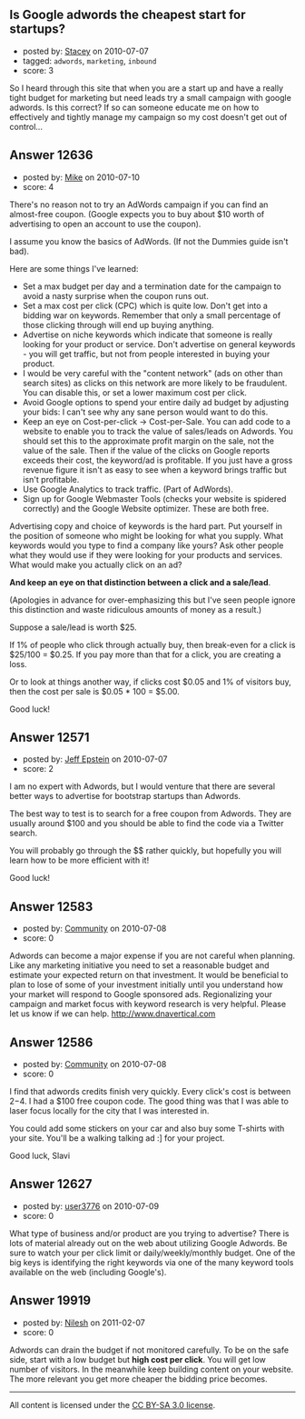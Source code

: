 ## Is Google adwords the cheapest start for startups?

- posted by: [Stacey](https://stackexchange.com/users/-1/9534-stacey) on 2010-07-07
- tagged: `adwords`, `marketing`, `inbound`
- score: 3

So I heard through this site that when you are a start up and have a really tight budget for marketing but need leads try a small campaign with google adwords. Is this correct? If so can someone educate me on how to effectively and tightly manage my campaign so my cost doesn't get out of control... 


## Answer 12636

- posted by: [Mike](https://stackexchange.com/users/-1/3475-mike) on 2010-07-10
- score: 4

There's no reason not to try an AdWords campaign if you can find an almost-free coupon. (Google expects you to buy about $10 worth of advertising to open an account to use the coupon).

I assume you know the basics of AdWords. (If not the Dummies guide isn't bad). 

Here are some things I've learned:

 - Set a max budget per day and a termination date for the campaign to avoid a nasty surprise when the coupon runs out.
 - Set a max cost per click (CPC) which is quite low. Don't get into a bidding war on keywords. Remember that only a small percentage of those clicking through will end up buying anything.
 - Advertise on niche keywords which indicate that someone is really looking for your product or service. Don't advertise on general keywords - you will get traffic, but not from people interested in buying your product.
 - I would be very careful with the "content network" (ads on other than search sites) as clicks on this network are more likely to be fraudulent. You can disable this, or set a lower maximum cost per click.
 - Avoid Google options to spend your entire daily ad budget by adjusting your bids: I can't see why any sane person would want to do this.
 - Keep an eye on Cost-per-click -> Cost-per-Sale. You can add code to a website to enable you to track the value of sales/leads on Adwords. You should set this to the approximate profit margin on the sale, not the value of the sale. Then if the value of the clicks on Google reports exceeds their cost, the keyword/ad is profitable. If you just have a gross revenue figure it isn't as easy to see when a keyword brings traffic but isn't profitable.
 - Use Google Analytics to track traffic. (Part of AdWords).
 - Sign up for Google Webmaster Tools (checks your website is spidered correctly) and the Google Website optimizer. These are both free.

Advertising copy and choice of keywords is the hard part. Put yourself in the position of someone who might be looking for what you supply. What keywords would you type to find a company like yours? Ask other people what they would use if they were looking for your products and services. What would make you actually click on an ad? 

**And keep an eye on that distinction between a click and a sale/lead**. 

(Apologies in advance for over-emphasizing this but I've seen people ignore this distinction and waste ridiculous amounts of money as a result.) 

Suppose a sale/lead is worth $25.

If 1% of people who click through actually buy, then break-even for a click is $25/100 = $0.25. If you pay more than that for a click, you are creating a loss. 

Or to look at things another way, if clicks cost $0.05 and 1% of visitors buy, then the cost per sale is $0.05 * 100 = $5.00.


Good luck!




## Answer 12571

- posted by: [Jeff Epstein](https://stackexchange.com/users/-1/3666-jeff-epstein) on 2010-07-07
- score: 2

I am no expert with Adwords, but I would venture that there are several better ways to advertise for bootstrap startups than Adwords.

The best way to test is to search for a free coupon from Adwords.  They are usually around $100 and you should be able to find the code via a Twitter search.

You will probably go through the $$ rather quickly, but hopefully you will learn how to be more efficient with it!

Good luck!


## Answer 12583

- posted by: [Community](https://stackexchange.com/users/-1/-1-community) on 2010-07-08
- score: 0

Adwords can become a major expense if you are not careful when planning. Like any marketing initiative you need to set a reasonable budget and estimate your expected return on that investment. It would be beneficial to plan to lose of some of your investment initially until you understand how your market will respond to Google sponsored ads. Regionalizing your campaign and market focus with keyword research is very helpful. Please let us know if we can help. http://www.dnavertical.com


## Answer 12586

- posted by: [Community](https://stackexchange.com/users/-1/-1-community) on 2010-07-08
- score: 0

I find that adwords credits finish very quickly.
Every click's cost is between $2-$4.
I had a $100 free coupon code.
The good thing was that I was able to laser focus locally for the city that I was interested in.

You could add some stickers on your car and also buy some T-shirts with your site.
You'll be a walking talking ad :] for your project.

Good luck,
Slavi


## Answer 12627

- posted by: [user3776](https://stackexchange.com/users/-1/3776-user3776) on 2010-07-09
- score: 0

What type of business and/or product are you trying to advertise?  There is lots of material already out on the web about utilizing Google Adwords.  Be sure to watch your per click limit or daily/weekly/monthly budget.  One of the big keys is identifying the right keywords via one of the many keyword tools available on the web (including Google's).


## Answer 19919

- posted by: [Nilesh](https://stackexchange.com/users/-1/6985-nilesh) on 2011-02-07
- score: 0

Adwords can drain the budget if not monitored carefully. To be on the safe side, start with a low budget but **high cost per click**. You will get low number of visitors. In the meanwhile keep building content on your website. The more relevant you get more cheaper the bidding price becomes.





---

All content is licensed under the [CC BY-SA 3.0 license](https://creativecommons.org/licenses/by-sa/3.0/).
